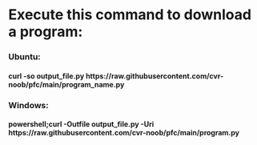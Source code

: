 <h1>Execute this command to download a program:</h1>
<h3>Ubuntu:</h3>
<h4>curl -so output_file.py https://raw.githubusercontent.com/cvr-noob/pfc/main/program_name.py</h4>
<h3>Windows:</h3>
<h4>powershell;curl -Outfile output_file.py -Uri https://raw.githubusercontent.com/cvr-noob/pfc/main/program.py</h4>
